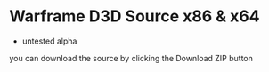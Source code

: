 # Warframe D3D Source x86 & x64

- untested alpha

you can download the source by clicking the Download ZIP button
